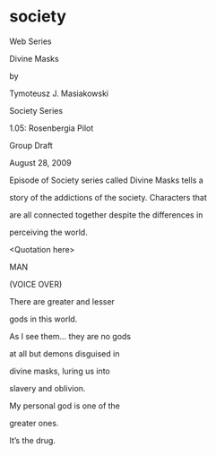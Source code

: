 # society
Web Series

Divine Masks

by

Tymoteusz J. Masiakowski

Society Series

1.05: Rosenbergia Pilot

Group Draft

August 28, 2009

Episode of Society series called Divine Masks tells a

story of the addictions of the society. Characters that

are all connected together despite the differences in

perceiving the world.

&lt;Quotation here&gt;

MAN

(VOICE OVER)

There are greater and lesser

gods in this world.

As I see them… they are no gods

at all but demons disguised in

divine masks, luring us into

slavery and oblivion.

My personal god is one of the

greater ones.

It’s the drug.
